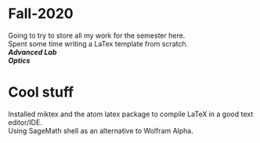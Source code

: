 # Fall-2020
Going to try to store all my work for the semester here. \
Spent some time writing a LaTex template from scratch. \
***Advanced Lab*** \
***Optics*** 

# Cool stuff
Installed miktex and the atom latex package to compile LaTeX in a good text editor/IDE. \
Using SageMath shell as an alternative to Wolfram Alpha. 

